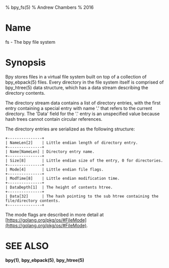 % bpy_fs(5)
% Andrew Chambers
% 2016

# Name

fs - The bpy file system

# Synopsis

Bpy stores files in a virtual file system built on top of a collection of bpy_ebpack(5) files.
Every directory in the file system itself is comprised of bpy_htree(5) data structure, which
has a data stream describing the directory contents.

The directory stream data contains a list of directory entries, with the first entry
containing a special entry with name '.' that refers to the current directory. The
'Data' field for the '.' entry is an unspecified value because hash trees cannot contain
circular references.

The directory entries are serialized as the following structure:

```
+---------------+
| NameLen[2]    | Little endian length of directory entry.
+---------------+
| Name[NameLen] | Directory entry name.
+---------------+
| Size[8]       | Little endian size of the entry, 0 for directories.
+---------------+
| Mode[4]       | Little endian file flags.
+---------------+
| ModTime[8]    | Little endian modification time.
+---------------+
| DataDepth[1]  | The height of contents htree.
+---------------+
| Data[32]      | The hash pointing to the sub htree containing the file/directory contents.
+---------------+
```

The mode flags are described in more detail at [https://golang.org/pkg/os/#FileMode](https://golang.org/pkg/os/#FileMode).

# SEE ALSO

**bpy(1)**, **bpy_ebpack(5)**, **bpy_htree(5)**
